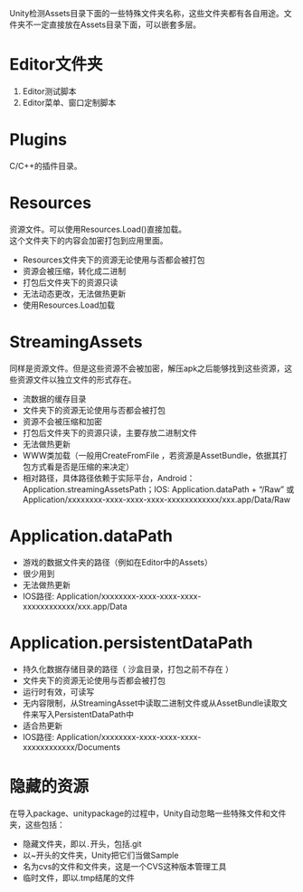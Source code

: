 Unity检测Assets目录下面的一些特殊文件夹名称，这些文件夹都有各自用途。文件夹不一定直接放在Assets目录下面，可以嵌套多层。
# Editor文件夹
1. Editor测试脚本
2. Editor菜单、窗口定制脚本


# Plugins
C/C++的插件目录。

# Resources
资源文件。可以使用Resources.Load()直接加载。  
这个文件夹下的内容会加密打包到应用里面。  

* Resources文件夹下的资源无论使用与否都会被打包
* 资源会被压缩，转化成二进制
* 打包后文件夹下的资源只读
* 无法动态更改，无法做热更新
* 使用Resources.Load加载

# StreamingAssets
同样是资源文件。但是这些资源不会被加密，解压apk之后能够找到这些资源，这些资源文件以独立文件的形式存在。  


* 流数据的缓存目录
* 文件夹下的资源无论使用与否都会被打包
* 资源不会被压缩和加密
* 打包后文件夹下的资源只读，主要存放二进制文件
* 无法做热更新
* WWW类加载（一般用CreateFromFile ，若资源是AssetBundle，依据其打包方式看是否是压缩的来决定）
* 相对路径，具体路径依赖于实际平台，Android：Application.streamingAssetsPath；IOS: Application.dataPath + “/Raw” 或Application/xxxxxxxx-xxxx-xxxx-xxxx-xxxxxxxxxxxx/xxx.app/Data/Raw

# Application.dataPath
* 游戏的数据文件夹的路径（例如在Editor中的Assets）
* 很少用到
* 无法做热更新
* IOS路径: Application/xxxxxxxx-xxxx-xxxx-xxxx-xxxxxxxxxxxx/xxx.app/Data

# Application.persistentDataPath
* 持久化数据存储目录的路径（ 沙盒目录，打包之前不存在 ）
* 文件夹下的资源无论使用与否都会被打包
* 运行时有效，可读写
* 无内容限制，从StreamingAsset中读取二进制文件或从AssetBundle读取文件来写入PersistentDataPath中
* 适合热更新
* IOS路径: Application/xxxxxxxx-xxxx-xxxx-xxxx-xxxxxxxxxxxx/Documents

# 隐藏的资源
在导入package、unitypackage的过程中，Unity自动忽略一些特殊文件和文件夹，这些包括：
* 隐藏文件夹，即以`.`开头，包括.git
* 以~开头的文件夹，Unity把它们当做Sample
* 名为cvs的文件和文件夹，这是一个CVS这种版本管理工具
* 临时文件，即以.tmp结尾的文件




